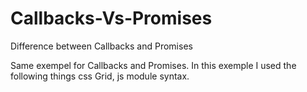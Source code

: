 # Callbacks-Vs-Promises
Difference between Callbacks and Promises

Same exempel for Callbacks and Promises. In this exemple I used the following things css Grid, js module syntax.
